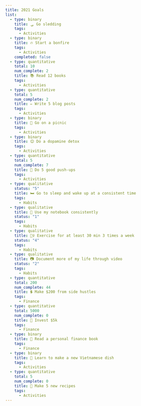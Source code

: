 ```yaml
---
title: 2021 Goals
list:
  - type: binary
    title: 🛷 Go sledding
    tags:
      - Activities
  - type: binary
    title: 🔥 Start a bonfire
    tags:
      - Activities
    completed: false
  - type: quantitative
    total: 10
    num_complete: 2
    title: 📚 Read 12 books
    tags:
      - Activities
  - type: quantitative
    total: 5
    num_complete: 2
    title: ✏️ Write 5 blog posts
    tags:
      - Activities
  - type: binary
    title: 🍞 Go on a picnic
    tags:
      - Activities
  - type: binary
    title: 😌 Do a dopamine detox
    tags:
      - Activities
  - type: quantitative
    total: 5
    num_complete: 7
    title: 💪 Do 5 good push-ups
    tags:
      - Activities
  - type: qualitative
    status: "5"
    title: 🛏️ Go to sleep and wake up at a consistent time
    tags:
      - Habits
  - type: qualitative
    title: 📔 Use my notebook consistently
    status: "1"
    tags:
      - Habits
  - type: qualitative
    title: 🏋️‍♀️ Exercise for at least 30 min 3 times a week
    status: "4"
    tags:
      - Habits
  - type: qualitative
    title: 📷 Document more of my life through video
    status: "2"
    tags:
      - Habits
  - type: quantitative
    total: 200
    num_complete: 44
    title: 💲 Make $200 from side hustles
    tags:
      - Finance
  - type: quantitative
    total: 5000
    num_complete: 0
    title: 💸 Invest $5k
    tags:
      - Finance
  - type: binary
    title: 📗 Read a personal finance book
    tags:
      - Finance
  - type: binary
    title: 🥢 Learn to make a new Vietnamese dish
    tags:
      - Activities
  - type: quantitative
    total: 5
    num_complete: 0
    title: 🥘 Make 5 new recipes
    tags:
      - Activities
---
```


